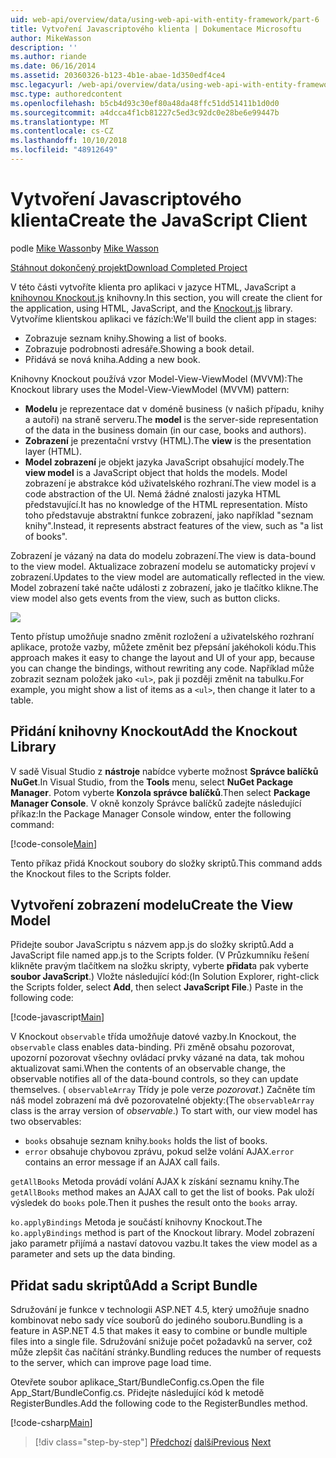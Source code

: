 ```yaml
---
uid: web-api/overview/data/using-web-api-with-entity-framework/part-6
title: Vytvoření Javascriptového klienta | Dokumentace Microsoftu
author: MikeWasson
description: ''
ms.author: riande
ms.date: 06/16/2014
ms.assetid: 20360326-b123-4b1e-abae-1d350edf4ce4
msc.legacyurl: /web-api/overview/data/using-web-api-with-entity-framework/part-6
msc.type: authoredcontent
ms.openlocfilehash: b5cb4d93c30ef80a48da48ffc51dd51411b1d0d0
ms.sourcegitcommit: a4dcca4f1cb81227c5ed3c92dc0e28be6e99447b
ms.translationtype: MT
ms.contentlocale: cs-CZ
ms.lasthandoff: 10/10/2018
ms.locfileid: "48912649"
---
```

<a name="create-the-javascript-client"></a><span data-ttu-id="d7162-102">Vytvoření Javascriptového klienta</span><span class="sxs-lookup"><span data-stu-id="d7162-102">Create the JavaScript Client</span></span>
====================
<span data-ttu-id="d7162-103">podle [Mike Wasson](https://github.com/MikeWasson)</span><span class="sxs-lookup"><span data-stu-id="d7162-103">by [Mike Wasson](https://github.com/MikeWasson)</span></span>

[<span data-ttu-id="d7162-104">Stáhnout dokončený projekt</span><span class="sxs-lookup"><span data-stu-id="d7162-104">Download Completed Project</span></span>](https://github.com/MikeWasson/BookService)

<span data-ttu-id="d7162-105">V této části vytvoříte klienta pro aplikaci v jazyce HTML, JavaScript a [knihovnou Knockout.js](http://knockoutjs.com/) knihovny.</span><span class="sxs-lookup"><span data-stu-id="d7162-105">In this section, you will create the client for the application, using HTML, JavaScript, and the [Knockout.js](http://knockoutjs.com/) library.</span></span> <span data-ttu-id="d7162-106">Vytvoříme klientskou aplikaci ve fázích:</span><span class="sxs-lookup"><span data-stu-id="d7162-106">We'll build the client app in stages:</span></span>

- <span data-ttu-id="d7162-107">Zobrazuje seznam knihy.</span><span class="sxs-lookup"><span data-stu-id="d7162-107">Showing a list of books.</span></span>
- <span data-ttu-id="d7162-108">Zobrazuje podrobnosti adresáře.</span><span class="sxs-lookup"><span data-stu-id="d7162-108">Showing a book detail.</span></span>
- <span data-ttu-id="d7162-109">Přidává se nová kniha.</span><span class="sxs-lookup"><span data-stu-id="d7162-109">Adding a new book.</span></span>

<span data-ttu-id="d7162-110">Knihovny Knockout používá vzor Model-View-ViewModel (MVVM):</span><span class="sxs-lookup"><span data-stu-id="d7162-110">The Knockout library uses the Model-View-ViewModel (MVVM) pattern:</span></span>

- <span data-ttu-id="d7162-111">**Modelu** je reprezentace dat v doméně business (v našich případu, knihy a autoři) na straně serveru.</span><span class="sxs-lookup"><span data-stu-id="d7162-111">The **model** is the server-side representation of the data in the business domain (in our case, books and authors).</span></span>
- <span data-ttu-id="d7162-112">**Zobrazení** je prezentační vrstvy (HTML).</span><span class="sxs-lookup"><span data-stu-id="d7162-112">The **view** is the presentation layer (HTML).</span></span>
- <span data-ttu-id="d7162-113">**Model zobrazení** je objekt jazyka JavaScript obsahující modely.</span><span class="sxs-lookup"><span data-stu-id="d7162-113">The **view model** is a JavaScript object that holds the models.</span></span> <span data-ttu-id="d7162-114">Model zobrazení je abstrakce kód uživatelského rozhraní.</span><span class="sxs-lookup"><span data-stu-id="d7162-114">The view model is a code abstraction of the UI.</span></span> <span data-ttu-id="d7162-115">Nemá žádné znalosti jazyka HTML představující.</span><span class="sxs-lookup"><span data-stu-id="d7162-115">It has no knowledge of the HTML representation.</span></span> <span data-ttu-id="d7162-116">Místo toho představuje abstraktní funkce zobrazení, jako například &quot;seznam knihy&quot;.</span><span class="sxs-lookup"><span data-stu-id="d7162-116">Instead, it represents abstract features of the view, such as &quot;a list of books&quot;.</span></span>

<span data-ttu-id="d7162-117">Zobrazení je vázaný na data do modelu zobrazení.</span><span class="sxs-lookup"><span data-stu-id="d7162-117">The view is data-bound to the view model.</span></span> <span data-ttu-id="d7162-118">Aktualizace zobrazení modelu se automaticky projeví v zobrazení.</span><span class="sxs-lookup"><span data-stu-id="d7162-118">Updates to the view model are automatically reflected in the view.</span></span> <span data-ttu-id="d7162-119">Model zobrazení také načte události z zobrazení, jako je tlačítko klikne.</span><span class="sxs-lookup"><span data-stu-id="d7162-119">The view model also gets events from the view, such as button clicks.</span></span>

![](part-6/_static/image1.png)

<span data-ttu-id="d7162-120">Tento přístup umožňuje snadno změnit rozložení a uživatelského rozhraní aplikace, protože vazby, můžete změnit bez přepsání jakéhokoli kódu.</span><span class="sxs-lookup"><span data-stu-id="d7162-120">This approach makes it easy to change the layout and UI of your app, because you can change the bindings, without rewriting any code.</span></span> <span data-ttu-id="d7162-121">Například může zobrazit seznam položek jako `<ul>`, pak ji později změnit na tabulku.</span><span class="sxs-lookup"><span data-stu-id="d7162-121">For example, you might show a list of items as a `<ul>`, then change it later to a table.</span></span>

## <a name="add-the-knockout-library"></a><span data-ttu-id="d7162-122">Přidání knihovny Knockout</span><span class="sxs-lookup"><span data-stu-id="d7162-122">Add the Knockout Library</span></span>

<span data-ttu-id="d7162-123">V sadě Visual Studio z **nástroje** nabídce vyberte možnost **Správce balíčků NuGet**.</span><span class="sxs-lookup"><span data-stu-id="d7162-123">In Visual Studio, from the **Tools** menu, select **NuGet Package Manager**.</span></span> <span data-ttu-id="d7162-124">Potom vyberte **Konzola správce balíčků**.</span><span class="sxs-lookup"><span data-stu-id="d7162-124">Then select **Package Manager Console**.</span></span> <span data-ttu-id="d7162-125">V okně konzoly Správce balíčků zadejte následující příkaz:</span><span class="sxs-lookup"><span data-stu-id="d7162-125">In the Package Manager Console window, enter the following command:</span></span>

[!code-console[Main](part-6/samples/sample1.cmd)]

<span data-ttu-id="d7162-126">Tento příkaz přidá Knockout soubory do složky skriptů.</span><span class="sxs-lookup"><span data-stu-id="d7162-126">This command adds the Knockout files to the Scripts folder.</span></span>

## <a name="create-the-view-model"></a><span data-ttu-id="d7162-127">Vytvoření zobrazení modelu</span><span class="sxs-lookup"><span data-stu-id="d7162-127">Create the View Model</span></span>

<span data-ttu-id="d7162-128">Přidejte soubor JavaScriptu s názvem app.js do složky skriptů.</span><span class="sxs-lookup"><span data-stu-id="d7162-128">Add a JavaScript file named app.js to the Scripts folder.</span></span> <span data-ttu-id="d7162-129">(V Průzkumníku řešení klikněte pravým tlačítkem na složku skripty, vyberte **přidat**a pak vyberte **soubor JavaScript**.) Vložte následující kód:</span><span class="sxs-lookup"><span data-stu-id="d7162-129">(In Solution Explorer, right-click the Scripts folder, select **Add**, then select **JavaScript File**.) Paste in the following code:</span></span>

[!code-javascript[Main](part-6/samples/sample2.js)]

<span data-ttu-id="d7162-130">V Knockout `observable` třída umožňuje datové vazby.</span><span class="sxs-lookup"><span data-stu-id="d7162-130">In Knockout, the `observable` class enables data-binding.</span></span> <span data-ttu-id="d7162-131">Při změně obsahu pozorovat, upozorní pozorovat všechny ovládací prvky vázané na data, tak mohou aktualizovat sami.</span><span class="sxs-lookup"><span data-stu-id="d7162-131">When the contents of an observable change, the observable notifies all of the data-bound controls, so they can update themselves.</span></span> <span data-ttu-id="d7162-132">( `observableArray` Třídy je pole verze *pozorovat*.) Začněte tím náš model zobrazení má dvě pozorovatelné objekty:</span><span class="sxs-lookup"><span data-stu-id="d7162-132">(The `observableArray` class is the array version of *observable*.) To start with, our view model has two observables:</span></span>

- <span data-ttu-id="d7162-133">`books` obsahuje seznam knihy.</span><span class="sxs-lookup"><span data-stu-id="d7162-133">`books` holds the list of books.</span></span>
- <span data-ttu-id="d7162-134">`error` obsahuje chybovou zprávu, pokud selže volání AJAX.</span><span class="sxs-lookup"><span data-stu-id="d7162-134">`error` contains an error message if an AJAX call fails.</span></span>

<span data-ttu-id="d7162-135">`getAllBooks` Metoda provádí volání AJAX k získání seznamu knihy.</span><span class="sxs-lookup"><span data-stu-id="d7162-135">The `getAllBooks` method makes an AJAX call to get the list of books.</span></span> <span data-ttu-id="d7162-136">Pak uloží výsledek do `books` pole.</span><span class="sxs-lookup"><span data-stu-id="d7162-136">Then it pushes the result onto the `books` array.</span></span>

<span data-ttu-id="d7162-137">`ko.applyBindings` Metoda je součástí knihovny Knockout.</span><span class="sxs-lookup"><span data-stu-id="d7162-137">The `ko.applyBindings` method is part of the Knockout library.</span></span> <span data-ttu-id="d7162-138">Model zobrazení jako parametr přijímá a nastaví datovou vazbu.</span><span class="sxs-lookup"><span data-stu-id="d7162-138">It takes the view model as a parameter and sets up the data binding.</span></span>

## <a name="add-a-script-bundle"></a><span data-ttu-id="d7162-139">Přidat sadu skriptů</span><span class="sxs-lookup"><span data-stu-id="d7162-139">Add a Script Bundle</span></span>

<span data-ttu-id="d7162-140">Sdružování je funkce v technologii ASP.NET 4.5, který umožňuje snadno kombinovat nebo sady více souborů do jediného souboru.</span><span class="sxs-lookup"><span data-stu-id="d7162-140">Bundling is a feature in ASP.NET 4.5 that makes it easy to combine or bundle multiple files into a single file.</span></span> <span data-ttu-id="d7162-141">Sdružování snižuje počet požadavků na server, což může zlepšit čas načítání stránky.</span><span class="sxs-lookup"><span data-stu-id="d7162-141">Bundling reduces the number of requests to the server, which can improve page load time.</span></span>

<span data-ttu-id="d7162-142">Otevřete soubor aplikace\_Start/BundleConfig.cs.</span><span class="sxs-lookup"><span data-stu-id="d7162-142">Open the file App\_Start/BundleConfig.cs.</span></span> <span data-ttu-id="d7162-143">Přidejte následující kód k metodě RegisterBundles.</span><span class="sxs-lookup"><span data-stu-id="d7162-143">Add the following code to the RegisterBundles method.</span></span>

[!code-csharp[Main](part-6/samples/sample3.cs)]

> [!div class="step-by-step"]
> <span data-ttu-id="d7162-144">[Předchozí](part-5.md)
> [další](part-7.md)</span><span class="sxs-lookup"><span data-stu-id="d7162-144">[Previous](part-5.md)
[Next](part-7.md)</span></span>
